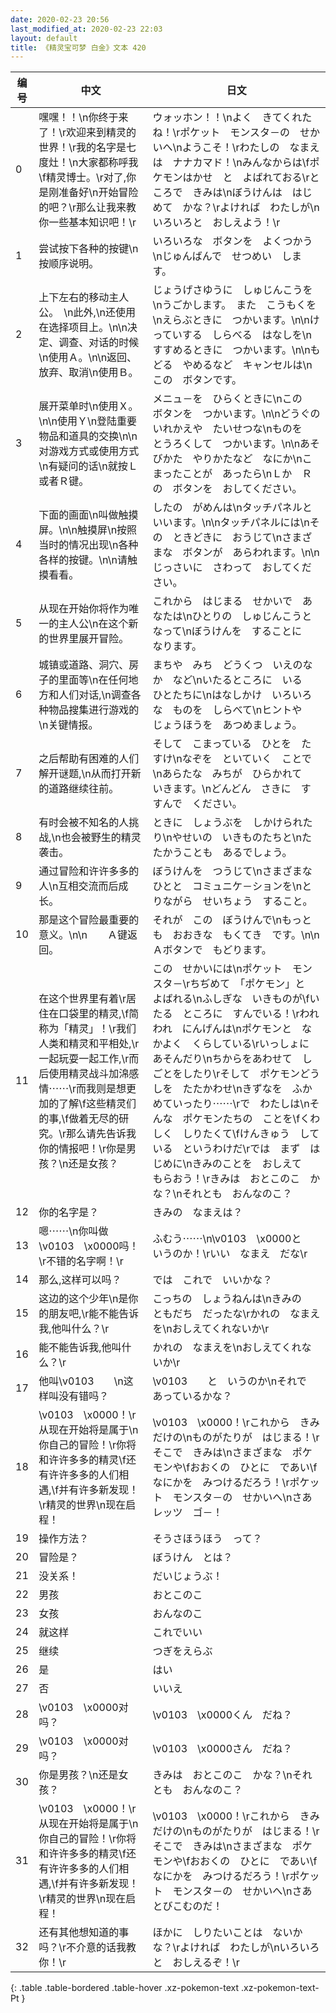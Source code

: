 ```yaml
---
date: 2020-02-23 20:56
last_modified_at: 2020-02-23 22:03
layout: default
title: 《精灵宝可梦 白金》文本 420
---
```

| 编号 | 中文 | 日文 |
| ---- | ---- | ---- |
| 0 | 嘿嘿！！\n你终于来了！\r欢迎来到精灵的世界！\r我的名字是七度灶！\n大家都称呼我\f精灵博士。\r对了,你是刚准备好\n开始冒险的吧？\r那么让我来教你一些基本知识吧！\r | ウォッホン！！\nよく　きてくれたね！\rポケット　モンスタ－の　せかいへ\nようこそ！\rわたしの　なまえは　ナナカマド！\nみんなからは\fポケモンはかせ　と　よばれておる\rところで　きみは\nぼうけんは　はじめて　かな？\rよければ　わたしが\nいろいろと　おしえよう！\r |
| 1 | 尝试按下各种的按键\n按顺序说明。 | いろいろな　ボタンを　よくつかう\nじゅんばんで　せつめい　します。 |
| 2 | 上下左右的移动主人公。　\n此外,\n还使用在选择项目上。\n\n决定、调查、对话的时候\n使用Ａ。\n\n返回、放弃、取消\n使用Ｂ。 | じょうげさゆうに　しゅじんこうを\nうごかします。　また　こうもくを\nえらぶときに　つかいます。\n\nけっていする　しらべる　はなしを\nすすめるときに　つかいます。\n\nもどる　やめるなど　キャンセルは\nこの　ボタンです。 |
| 3 | 展开菜单时\n使用Ｘ。\n\n使用Ｙ\n登陆重要物品和道具的交换\n\n对游戏方式或使用方式\n有疑问的话\n就按Ｌ或者Ｒ键。 | メニュ－を　ひらくときに\nこの　ボタンを　つかいます。\n\nどうぐの　いれかえや　たいせつな\nものを　とうろくして　つかいます。\n\nあそびかた　やりかたなど　なにか\nこまったことが　あったら\nＬか　Ｒの　ボタンを　おしてください。 |
| 4 | 下面的画面\n叫做触摸屏。\n\n触摸屏\n按照当时的情况出现\n各种各样的按键。\n\n请触摸看看。 | したの　がめんは\nタッチパネルと　いいます。\n\nタッチパネルには\nその　ときどきに　おうじて\nさまざまな　ボタンが　あらわれます。\n\nじっさいに　さわって　おしてください。 |
| 5 | 从现在开始你将作为唯一的主人公\n在这个新的世界里展开冒险。 | これから　はじまる　せかいで　あなたは\nひとりの　しゅじんこうと　なって\nぼうけんを　することに　なります。 |
| 6 | 城镇或道路、洞穴、房子的里面等\n在任何地方和人们对话,\n调查各种物品搜集进行游戏的\n关键情报。 | まちや　みち　どうくつ　いえのなか　など\nいたるところに　いる　ひとたちに\nはなしかけ　いろいろな　ものを　しらべて\nヒントや　じょうほうを　あつめましょう。 |
| 7 | 之后帮助有困难的人们解开谜题,\n从而打开新的道路继续往前。 | そして　こまっている　ひとを　たすけ\nなぞを　といていく　ことで\nあらたな　みちが　ひらかれて　いきます。\nどんどん　さきに　すすんで　ください。 |
| 8 | 有时会被不知名的人挑战,\n也会被野生的精灵袭击。 | ときに　しょうぶを　しかけられたり\nやせいの　いきものたちと\nたたかうことも　あるでしょう。 |
| 9 | 通过冒险和许许多多的人\n互相交流而后成长。 | ぼうけんを　つうじて\nさまざまな　ひとと　コミュニケ－ションを\nとりながら　せいちょう　すること。 |
| 10 | 那是这个冒险最重要的意义。\n\n　　Ａ键返回。 | それが　この　ぼうけんで\nもっとも　おおきな　もくてき　です。\n\n　　Ａボタンで　もどります。 |
| 11 | 在这个世界里有着\r居住在口袋里的精灵,\f简称为「精灵」！\r我们人类和精灵和平相处,\r一起玩耍一起工作,\r而后使用精灵战斗加淿感情⋯⋯\r而我则是想更加的了解\f这些精灵们的事,\f做着无尽的研究。\r那么请先告诉我你的情报吧！\r你是男孩？\n还是女孩？ | この　せかいには\nポケット　モンスタ－\rちぢめて　「ポケモン」と　よばれる\nふしぎな　いきものが\fいたる　ところに　すんでいる！\rわれわれ　にんげんは\nポケモンと　なかよく　くらしている\rいっしょに　あそんだり\nちからをあわせて　しごとをしたり\rそして　ポケモンどうしを　たたかわせ\nきずなを　ふかめていったり⋯⋯\rで　わたしは\nそんな　ポケモンたちの　ことを\fくわしく　しりたくて\fけんきゅう　している　というわけだ\rでは　まず　はじめに\nきみのことを　おしえて　もらおう！\rきみは　おとこのこ　かな？\nそれとも　おんなのこ？ |
| 12 | 你的名字是？ | きみの　なまえは？ |
| 13 | 嗯⋯⋯\n你叫做\v0103　\x0000吗！\r不错的名字啊！\r | ふむう⋯⋯\n\v0103　\x0000と　いうのか！\rいい　なまえ　だな\r |
| 14 | 那么,这样可以吗？ | では　これで　いいかな？ |
| 15 | 这边的这个少年\n是你的朋友吧,\r能不能告诉我,他叫什么？\r | こっちの　しょうねんは\nきみの　ともだち　だったな\rかれの　なまえを\nおしえてくれないか\r |
| 16 | 能不能告诉我,他叫什么？\r | かれの　なまえを\nおしえてくれないか\r |
| 17 | 他叫\v0103　　\n这样叫没有错吗？ | \v0103　　と　いうのか\nそれで　あっているかな？ |
| 18 | \v0103　\x0000！\r从现在开始将是属于\n你自己的冒险！\r你将和许许多多的精灵\f还有许许多多的人们相遇,\f并有许多新发现！\r精灵的世界\n现在启程！ | \v0103　\x0000！\rこれから　きみだけの\nものがたりが　はじまる！\rそこで　きみは\nさまざまな　ポケモンや\fおおくの　ひとに　であい\fなにかを　みつけるだろう！\rポケット　モンスタ－の　せかいへ\nさあ　レッツ　ゴ－！ |
| 19 | 操作方法？ | そうさほうほう　って？ |
| 20 | 冒险是？ | ぼうけん　とは？ |
| 21 | 没关系！ | だいじょうぶ！ |
| 22 | 男孩 | おとこのこ |
| 23 | 女孩 | おんなのこ |
| 24 | 就这样 | これでいい |
| 25 | 继续 | つぎをえらぶ |
| 26 | 是 | はい |
| 27 | 否 | いいえ |
| 28 | \v0103　\x0000对吗？ | \v0103　\x0000くん　だね？ |
| 29 | \v0103　\x0000对吗？ | \v0103　\x0000さん　だね？ |
| 30 | 你是男孩？\n还是女孩？ | きみは　おとこのこ　かな？\nそれとも　おんなのこ？ |
| 31 | \v0103　\x0000！\r从现在开始将是属于\n你自己的冒险！\r你将和许许多多的精灵\f还有许许多多的人们相遇,\f并有许多新发现！\r精灵的世界\n现在启程！ | \v0103　\x0000！\rこれから　きみだけの\nものがたりが　はじまる！\rそこで　きみは\nさまざまな　ポケモンや\fおおくの　ひとに　であい\fなにかを　みつけるだろう！\rポケット　モンスタ－の　せかいへ\nさあ　とびこむのだ！ |
| 32 | 还有其他想知道的事吗？\r不介意的话我教你！\r | ほかに　しりたいことは　ないかな？\rよければ　わたしが\nいろいろと　おしえるぞ！\r |
{: .table .table-bordered .table-hover .xz-pokemon-text .xz-pokemon-text-Pt }